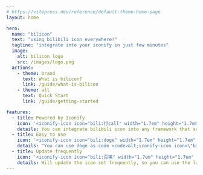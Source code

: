 ```yaml
---
# https://vitepress.dev/reference/default-theme-home-page
layout: home

hero:
  name: "bilicon"
  text: "using bilibili icon everywhere!"
  tagline: "integrate into your iconify in just few minutes"
  image:
    alt: bilicon logo
    src: /images/logo.png
  actions:
    - theme: brand
      text: What is bilicon?
      link: /guide/what-is-bilicon
    - theme: alt
      text: Quick Start
      link: /guide/getting-started

features:
  - title: Powered by Iconify
    icon: '<iconify-icon icon="bili:打call" width="1.7em" height="1.7em" />'
    details: You can integrate bilibili icon into any framework that supports iconify, such as Vanilla JS, Vue, React, Svelte and more.
  - title: Easy to use
    icon: '<iconify-icon icon="bili:doge" width="1.7em" height="1.7em" />'
    details: "You can use doge as code <code>&lt;iconify-icon icon=\"bili:doge\" /&gt;</code>"
  - title: Update frequently
    icon: '<iconify-icon icon="bili:歪嘴" width="1.7em" height="1.7em" />'
    details: Will update the icon set frequently, so you can use the latest icon in your project.
---
```

